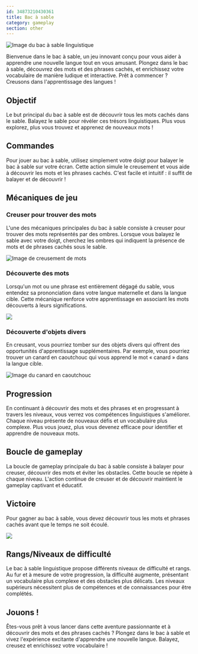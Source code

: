 ```yaml
---
id: 34873210430361
title: Bac à sable
category: gameplay
section: other
---
```

![Image du bac à sable linguistique](https://help.studycat.com/hc/article_attachments/34873193987353)

Bienvenue dans le bac à sable, un jeu innovant conçu pour vous aider à apprendre une nouvelle langue tout en vous amusant. Plongez dans le bac à sable, découvrez des mots et des phrases cachés, et enrichissez votre vocabulaire de manière ludique et interactive. Prêt à commencer ? Creusons dans l'apprentissage des langues !

## Objectif

Le but principal du bac à sable est de découvrir tous les mots cachés dans le sable. Balayez le sable pour révéler ces trésors linguistiques. Plus vous explorez, plus vous trouvez et apprenez de nouveaux mots !

## Commandes

Pour jouer au bac à sable, utilisez simplement votre doigt pour balayer le bac à sable sur votre écran. Cette action simule le creusement et vous aide à découvrir les mots et les phrases cachés. C'est facile et intuitif : il suffit de balayer et de découvrir !

## Mécaniques de jeu

### Creuser pour trouver des mots

L'une des mécaniques principales du bac à sable consiste à creuser pour trouver des mots représentés par des ombres. Lorsque vous balayez le sable avec votre doigt, cherchez les ombres qui indiquent la présence de mots et de phrases cachés sous le sable.

![Image de creusement de mots](https://help.studycat.com/hc/article_attachments/34873193990169)

### Découverte des mots

Lorsqu'un mot ou une phrase est entièrement dégagé du sable, vous entendez sa prononciation dans votre langue maternelle et dans la langue cible. Cette mécanique renforce votre apprentissage en associant les mots découverts à leurs significations.

![](https://help.studycat.com/hc/article_attachments/34967533998745)

### Découverte d'objets divers

En creusant, vous pourriez tomber sur des objets divers qui offrent des opportunités d'apprentissage supplémentaires. Par exemple, vous pourriez trouver un canard en caoutchouc qui vous apprend le mot « canard » dans la langue cible.

![Image du canard en caoutchouc](https://help.studycat.com/hc/article_attachments/34873210402585)

## Progression

En continuant à découvrir des mots et des phrases et en progressant à travers les niveaux, vous verrez vos compétences linguistiques s'améliorer. Chaque niveau présente de nouveaux défis et un vocabulaire plus complexe. Plus vous jouez, plus vous devenez efficace pour identifier et apprendre de nouveaux mots.

## Boucle de gameplay

La boucle de gameplay principale du bac à sable consiste à balayer pour creuser, découvrir des mots et éviter les obstacles. Cette boucle se répète à chaque niveau. L'action continue de creuser et de découvrir maintient le gameplay captivant et éducatif.

## Victoire

Pour gagner au bac à sable, vous devez découvrir tous les mots et phrases cachés avant que le temps ne soit écoulé.

![](https://help.studycat.com/hc/article_attachments/34967564471577)

## Rangs/Niveaux de difficulté

Le bac à sable linguistique propose différents niveaux de difficulté et rangs. Au fur et à mesure de votre progression, la difficulté augmente, présentant un vocabulaire plus complexe et des obstacles plus délicats. Les niveaux supérieurs nécessitent plus de compétences et de connaissances pour être complétés.

## Jouons !

Êtes-vous prêt à vous lancer dans cette aventure passionnante et à découvrir des mots et des phrases cachés ? Plongez dans le bac à sable et vivez l'expérience excitante d'apprendre une nouvelle langue. Balayez, creusez et enrichissez votre vocabulaire !

